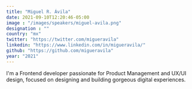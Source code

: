 ```yaml
---
title: "Miguel R. Ávila"
date: 2021-09-10T12:20:46-05:00
image : "/images/speakers/miguel-avila.png"
designation : ""
country: "mx"
twitter: "https://twitter.com/migueravila"
linkedin: "https://www.linkedin.com/in/migueravila/"
github: "https://github.com/migueravila"
year: "2021"
---
```


I'm a Frontend developer passionate for Product Management and UX/UI design, focused on designing and building gorgeous digital experiences.